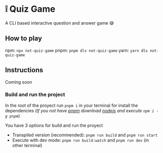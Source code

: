 # :grey_exclamation: Quiz Game

A CLI based interactive question and answer game :sweat_smile:

## How to play

npm: `npx not-quiz-game`
pnpm: `pnpm dlx not-quiz-game`
yarn: `yarn dlx not-quiz-game`

## Instructions

Coming soon

### Build and run the project

In the root of the proyect run `pnpm i` in your terminal for install the dependencies
(_If you not have [pnpm](https://pnpm.io/) download [nodejs](https://nodejs.org/es) and execute `npm i -g pnpm`_)

You have 3 options for build and run the proyect

- Transpiled version (recommended): `pnpm run build` and `pnpm run start`
- Execute with dev mode: `pnpm run build:watch` and `pnpm run dev` (in other terminal)
